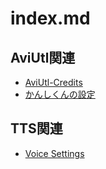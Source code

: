 # index.md

## AviUtl関連

- [AviUtl-Credits](AviUtl/AviUtl-Credits.md)
- [かんしくんの設定](AviUtl/forcepser-setting.md)

## TTS関連

- [Voice Settings](TTS/Voice-Settings.md)
